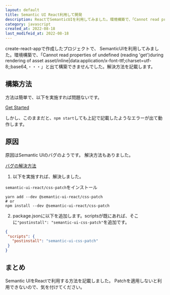 ```yaml
---
layout: default
title: Semantic UI React利用して開発
description: ReactでSemanticUIを利用してみました。環境構築で、「Cannot read properties of undefined (reading 'get')during rendering of asset asset/inline|data:application/x-font-ttf;charset=utf-8;;base64,・・・」と出て構築できませんでした。解決方法を記載します。
category: javascript
created_at: 2022-08-18
last_modifeid_at: 2022-08-18
---
```


create-react-appで作成したプロジェクトで、
SemanticUIを利用してみました。環境構築で、「Cannot read properties of undefined (reading 'get')during rendering of asset asset/inline|data:application/x-font-ttf;charset=utf-8;;base64,・・・」と出て構築できませんでした。解決方法を記載します。

## 構築方法

方法は簡単で、以下を実施すれば問題ないです。

[Get Started](https://react.semantic-ui.com/usage)

しかし、このままだと、`npm start`しても上記で記載したようなエラーが出て動作します。

## 原因

原因はSemantic UIのバグのようです。
解決方法もありました。

[バグの解決方法](https://github.com/Semantic-Org/Semantic-UI/issues/7073)

1. 以下を実施すれば、解決しました。

`semantic-ui-react/css-patch`をインストール
```
yarn add --dev @semantic-ui-react/css-patch
# or
npm install --dev @semantic-ui-react/css-patch
```

2. package.jsonに以下を追加します。scriptsが既にあれば、そこに`"postinstall": "semantic-ui-css-patch"`を追加です。

```Json
{
 "scripts": {
   "postinstall": "semantic-ui-css-patch"
 }
}
```

## まとめ

Semantic UIをReactで利用する方法を記載しました。
Patchを適用しないと利用できないので、気を付けてください。